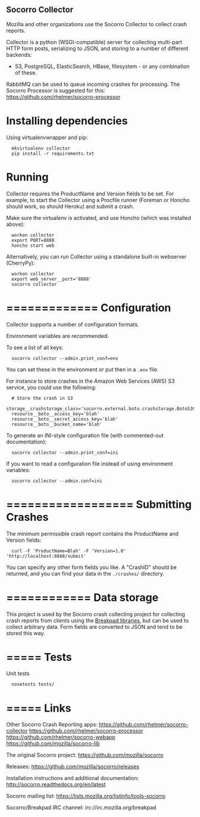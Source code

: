 Socorro Collector
-----------------

Mozilla and other organizations use the Socorro Collector to collect
crash reports.

Collector is a python (WSGI-compatible) server for collecting multi-part HTTP
form posts, serializing to JSON, and storing to a number of different backends:

- S3, PostgreSQL, ElasticSearch, HBase, filesystem - or any
combination of these.

RabbitMQ can be used to queue incoming crashes for processing. The Socorro
Processor is suggested for this:
https://github.com/rhelmer/socorro-processor


Installing dependencies
=======================
Using virtualenvwrapper and pip:
```
  mkvirtualenv collector
  pip install -r requirements.txt
```

Running
=======

Collector requires the ProductName and Version fields to be set. For example,
to start the Collector using a Procfile runner (Foreman or Honcho should work,
so should Heroku) and submit a crash.

Make sure the virtualenv is activated, and use Honcho (which was installed
above):
```
  workon collector
  export PORT=8888
  honcho start web
```

Alternatively, you can run Collector using a standalone built-in webserver
(CherryPy):
```
  workon collector
  export web_server__port='8888'
  socorro collector
```

=============
Configuration
=============

Collector supports a number of configuration formats.

Environment variables are recommended.

To see a list of all keys:

```
  socorro collector --admin.print_conf=env
```

You can set these in the environment or put then in a `.env` file.

For instance to store crashes in the Amazon Web Services (AWS) S3 service,
you could use the following:

```
  # Store the crash in S3
  storage__crashstorage_class='socorro.external.boto.crashstorage.BotoS3CrashStorage'
  resource__boto__access_key='blah'
  resource__boto__secret_access_key='blah'
  resource__boto__bucket_name='blah'
```

To generate an INI-style configuration file (with commented-out documentation):
```
  socorro collector --admin.print_conf=ini
```

If you want to read a configuration file instead of using environment variables:
```
  socorro collector --admin.conf=ini
```

==================
Submitting Crashes
==================

The minimum permissible crash report contains the ProductName and Version
fields:

```
  curl -F 'ProductName=Blah' -F 'Version=1.0' 'http://localhost:8888/submit'
```

You can specify any other form fields you like. A "CrashID" should be returned,
and you can find your data in the `./crashes/` directory.

============
Data storage
============

This project is used by the Socorro crash collecting project for collecting
crash reports from clients using the [Breakpad libraries](http://code.google.com/p/google-breakpad/), but can be used to collect arbitrary data. Form fields are converted to JSON and tend to be stored this way.

=====
Tests
=====

Unit tests

```
  nosetests tests/
```

=====
Links
=====

Other Socorro Crash Reporting apps:
https://github.com/rhelmer/socorro-collector
https://github.com/rhelmer/socorro-processor
https://github.com/rhelmer/socorro-webapp
https://github.com/mozilla/socorro-lib

The original Socorro project:
https://github.com/mozilla/socorro

Releases:
https://github.com/mozilla/socorro/releases

Installation instructions and additional documentation:
http://socorro.readthedocs.org/en/latest

Socorro mailing list:
https://lists.mozilla.org/listinfo/tools-socorro

Socorro/Breakpad IRC channel:
irc://irc.mozilla.org/breakpad
